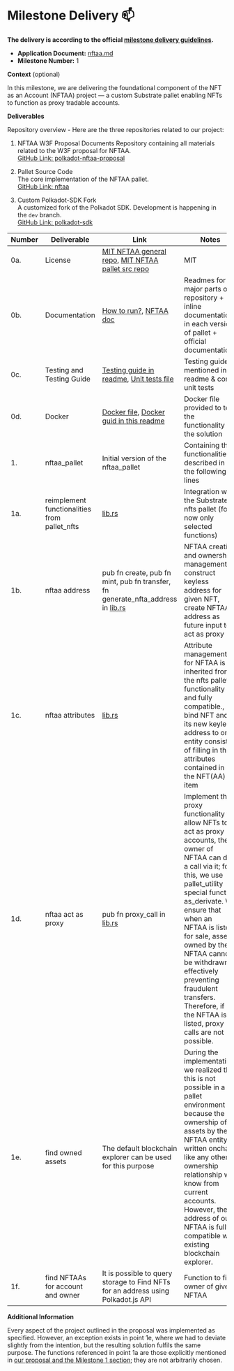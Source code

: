 # Milestone Delivery :mailbox:

**The delivery is according to the official [milestone delivery guidelines](https://github.com/w3f/Grants-Program/blob/master/docs/Support%20Docs/milestone-deliverables-guidelines.md).**  

* **Application Document:** [nftaa.md](https://github.com/w3f/Grants-Program/blob/master/applications/nftaa.md)
* **Milestone Number:** 1

**Context** (optional)

In this milestone, we are delivering the foundational component of the NFT as an Account (NFTAA) project — a custom Substrate pallet enabling NFTs to function as proxy tradable accounts.

**Deliverables**

Repository overview - Here are the three repositories related to our project:

1. NFTAA W3F Proposal Documents
   Repository containing all materials related to the W3F proposal for NFTAA.  
   [GitHub Link: polkadot-nftaa-proposal](https://github.com/decenzio/polkadot-nftaa-proposal)

2. Pallet Source Code  
   The core implementation of the NFTAA pallet.  
   [GitHub Link: nftaa](https://github.com/decenzio/nftaa)

3. Custom Polkadot-SDK Fork  
   A customized fork of the Polkadot SDK. Development is happening in the `dev` branch.  
   [GitHub Link: polkadot-sdk](https://github.com/decenzio/polkadot-sdk)


| Number | Deliverable | Link | Notes |
| ------------- | ------------- | ------------- |------------- |
| 0a. | License |[MIT NFTAA general repo](https://github.com/decenzio/polkadot-nftaa-proposal/blob/main/LICENSE), [MIT NFTAA pallet src repo](https://github.com/decenzio/nftaa/blob/main/LICENSE)| MIT | 
| 0b.  | Documentation |[How to run?](https://github.com/decenzio/polkadot-nftaa-proposal/blob/main/README.md#how-to-run), [NFTAA doc](https://github.com/decenzio/nftaa/blob/main/README.md)| Readmes for all major parts of repository + inline documentation in each version of pallet + official documentation | 
| 0c. | Testing and Testing Guide |[Testing guide in readme](https://github.com/decenzio/polkadot-nftaa-proposal/blob/main/README.md#testing), [Unit tests file](https://github.com/decenzio/nftaa/blob/main/src/tests.rs)| Testing guide mentioned in readme & core unit tests | 
| 0d. | Docker |[Docker file](https://github.com/decenzio/polkadot-nftaa-proposal/blob/main/Dockerfile), [Docker guid in this readme](https://github.com/decenzio/polkadot-nftaa-proposal/blob/main/README.md#docker)| Docker file provided to test the functionality of the solution | 
|      1. | nftaa_pallet                                 | Initial version of the nftaa_pallet | Containing the functionalities described in the following lines |
|     1a. | reimplement functionalities from pallet_nfts | [lib.rs](https://github.com/decenzio/nftaa/blob/main/src/lib.rs) | Integration with the Substrate nfts pallet (for now only selected functions) |
|     1b. | nftaa address                                | pub fn create, pub fn mint, pub fn transfer, fn generate_nfta_address in [lib.rs](https://github.com/decenzio/nftaa/blob/main/src/lib.rs) | NFTAA creation and ownership management, construct keyless address for given NFT, create NFTAA address as future input to act as proxy |
|     1c. | nftaa attributes                      | [lib.rs](https://github.com/decenzio/nftaa/blob/main/src/lib.rs) | Attribute management for NFTAA is inherited from the nfts pallet functionality and fully compatible., bind NFT and its new keyless address to one entity consists of filling in the attributes contained in the NFT(AA) item |
|     1d. | nftaa act as proxy                                 | pub fn proxy_call in [lib.rs](https://github.com/decenzio/nftaa/blob/main/src/lib.rs) | Implement the proxy functionality to allow NFTs to act as proxy accounts, the owner of NFTAA can do a call via it; for this, we use pallet_utility special function as_derivate. We ensure that when an NFTAA is listed for sale, assets owned by the NFTAA cannot be withdrawn, effectively preventing fraudulent transfers. Therefore, if the NFTAA is listed, proxy calls are not possible. |
|     1e. | find owned assets                             | The default blockchain explorer can be used for this purpose | During the implementation, we realized that this is not possible in a pallet environment because the ownership of assets by the NFTAA entity is written onchain like any other ownership relationship we know from current accounts. However, the address of our NFTAA is fully compatible with existing blockchain explorer. |
|     1f. | find NFTAAs for account and owner              | It is possible to query storage to Find NFTs for an address using Polkadot.js API | Function to find owner of given NFTAA |

**Additional Information**

Every aspect of the project outlined in the proposal was implemented as specified. However, an exception exists in point 1e, where we had to deviate slightly from the intention, but the resulting solution fulfils the same purpose. The functions referenced in point 1a are those explicitly mentioned in [our proposal and the Milestone 1 section](https://github.com/w3f/Grants-Program/blob/master/applications/nftaa.md#milestone-1--basic-functionality); they are not arbitrarily chosen.
